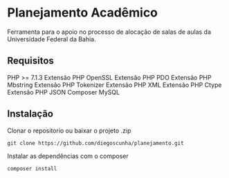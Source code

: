 # Planejamento Acadêmico

Ferramenta para o apoio no processo de alocação de salas de aulas da Universidade Federal da Bahia.

## Requisitos
PHP >= 7.1.3
Extensão PHP OpenSSL
Extensão PHP PDO
Extensão PHP Mbstring
Extensão PHP Tokenizer
Extensão PHP XML
Extensão PHP Ctype
Extensão PHP JSON
Composer
MySQL

## Instalação
Clonar o repositorio ou baixar o projeto .zip
```
git clone https://github.com/diegoscunha/planejamento.git
```
Instalar as dependências com o composer
```
composer install
```

